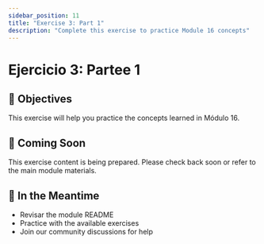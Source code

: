```yaml
---
sidebar_position: 11
title: "Exercise 3: Part 1"
description: "Complete this exercise to practice Module 16 concepts"
---
```


# Ejercicio 3: Partee 1

## 🎯 Objectives

This exercise will help you practice the concepts learned in Módulo 16.

## 📝 Coming Soon

This exercise content is being prepared. Please check back soon or refer to the main module materials.

## 🚀 In the Meantime

- Revisar the module README
- Practice with the available exercises
- Join our community discussions for help
